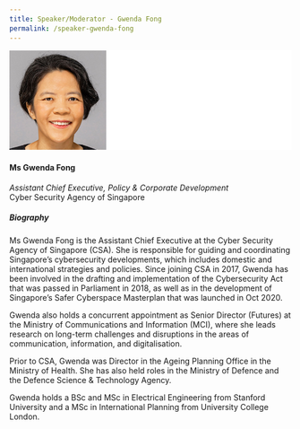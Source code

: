 ```yaml
---
title: Speaker/Moderator - Gwenda Fong
permalink: /speaker-gwenda-fong
---
```


![Gwenda Fong](/images/speakers/Gwenda-Fong.jpg)

#### **Ms Gwenda Fong**

*Assistant Chief Executive, Policy & Corporate Development*  
Cyber Security Agency of Singapore

##### **Biography**

Ms Gwenda Fong is the Assistant Chief Executive at the Cyber Security Agency of Singapore (CSA). She is responsible for guiding and coordinating Singapore’s cybersecurity developments, which includes domestic and international strategies and policies. Since joining CSA in 2017, Gwenda has been involved in the drafting and implementation of the Cybersecurity Act that was passed in Parliament in 2018, as well as in the development of Singapore’s Safer Cyberspace Masterplan that was launched in Oct 2020.

Gwenda also holds a concurrent appointment as Senior Director (Futures) at the Ministry of Communications and Information (MCI), where she leads research on long-term challenges and disruptions in the areas of communication, information, and digitalisation.

Prior to CSA, Gwenda was Director in the Ageing Planning Office in the Ministry of Health. She has also held roles in the Ministry of Defence and the Defence Science & Technology Agency.

Gwenda holds a BSc and MSc in Electrical Engineering from Stanford University and a MSc in International Planning from University College London.